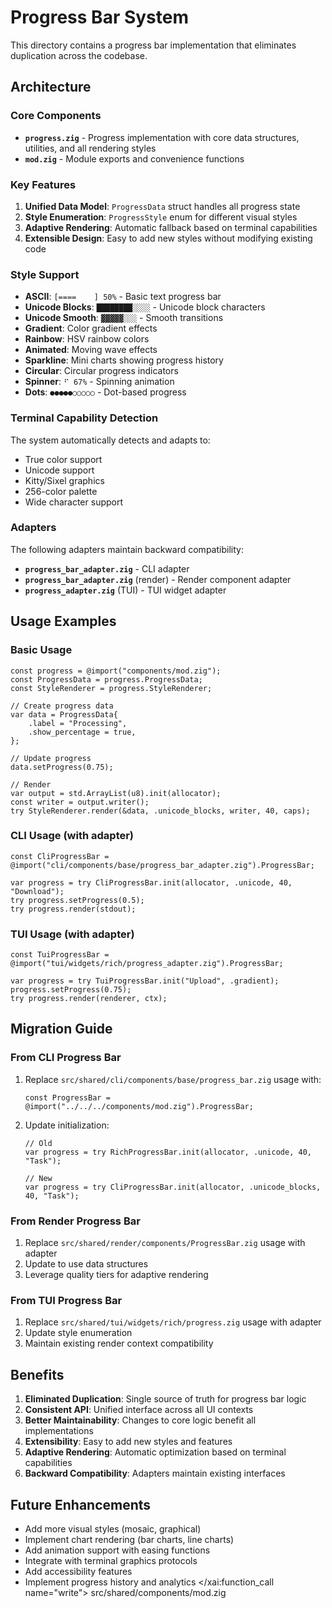 # Progress Bar System

This directory contains a progress bar implementation that eliminates duplication across the codebase.

## Architecture

### Core Components

- **`progress.zig`** - Progress implementation with core data structures, utilities, and all rendering styles
- **`mod.zig`** - Module exports and convenience functions

### Key Features

1. **Unified Data Model**: `ProgressData` struct handles all progress state
2. **Style Enumeration**: `ProgressStyle` enum for different visual styles
3. **Adaptive Rendering**: Automatic fallback based on terminal capabilities
4. **Extensible Design**: Easy to add new styles without modifying existing code

### Style Support

- **ASCII**: `[====    ] 50%` - Basic text progress bar
- **Unicode Blocks**: `████████░░░░` - Unicode block characters
- **Unicode Smooth**: `▓▓▓▓▓░░░` - Smooth transitions
- **Gradient**: Color gradient effects
- **Rainbow**: HSV rainbow colors
- **Animated**: Moving wave effects
- **Sparkline**: Mini charts showing progress history
- **Circular**: Circular progress indicators
- **Spinner**: `⠋ 67%` - Spinning animation
- **Dots**: `●●●●●○○○○○` - Dot-based progress

### Terminal Capability Detection

The system automatically detects and adapts to:
- True color support
- Unicode support
- Kitty/Sixel graphics
- 256-color palette
- Wide character support

### Adapters

The following adapters maintain backward compatibility:

- **`progress_bar_adapter.zig`** - CLI adapter
- **`progress_bar_adapter.zig`** (render) - Render component adapter
- **`progress_adapter.zig`** (TUI) - TUI widget adapter

## Usage Examples

### Basic Usage

```zig
const progress = @import("components/mod.zig");
const ProgressData = progress.ProgressData;
const StyleRenderer = progress.StyleRenderer;

// Create progress data
var data = ProgressData{
    .label = "Processing",
    .show_percentage = true,
};

// Update progress
data.setProgress(0.75);

// Render
var output = std.ArrayList(u8).init(allocator);
const writer = output.writer();
try StyleRenderer.render(&data, .unicode_blocks, writer, 40, caps);
```

### CLI Usage (with adapter)

```zig
const CliProgressBar = @import("cli/components/base/progress_bar_adapter.zig").ProgressBar;

var progress = try CliProgressBar.init(allocator, .unicode, 40, "Download");
try progress.setProgress(0.5);
try progress.render(stdout);
```

### TUI Usage (with adapter)

```zig
const TuiProgressBar = @import("tui/widgets/rich/progress_adapter.zig").ProgressBar;

var progress = try TuiProgressBar.init("Upload", .gradient);
progress.setProgress(0.75);
try progress.render(renderer, ctx);
```

## Migration Guide

### From CLI Progress Bar

1. Replace `src/shared/cli/components/base/progress_bar.zig` usage with:
   ```zig
   const ProgressBar = @import("../../../components/mod.zig").ProgressBar;
   ```

2. Update initialization:
   ```zig
   // Old
   var progress = try RichProgressBar.init(allocator, .unicode, 40, "Task");

   // New
   var progress = try CliProgressBar.init(allocator, .unicode_blocks, 40, "Task");
   ```

### From Render Progress Bar

1. Replace `src/shared/render/components/ProgressBar.zig` usage with adapter
2. Update to use data structures
3. Leverage quality tiers for adaptive rendering

### From TUI Progress Bar

1. Replace `src/shared/tui/widgets/rich/progress.zig` usage with adapter
2. Update style enumeration
3. Maintain existing render context compatibility

## Benefits

1. **Eliminated Duplication**: Single source of truth for progress bar logic
2. **Consistent API**: Unified interface across all UI contexts
3. **Better Maintainability**: Changes to core logic benefit all implementations
4. **Extensibility**: Easy to add new styles and features
5. **Adaptive Rendering**: Automatic optimization based on terminal capabilities
6. **Backward Compatibility**: Adapters maintain existing interfaces

## Future Enhancements

- Add more visual styles (mosaic, graphical)
- Implement chart rendering (bar charts, line charts)
- Add animation support with easing functions
- Integrate with terminal graphics protocols
- Add accessibility features
- Implement progress history and analytics</content>
</xai:function_call name="write">
<parameter name="filePath">src/shared/components/mod.zig